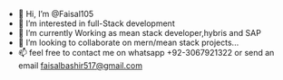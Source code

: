 - 👋 Hi, I’m @Faisal105
- 👀 I’m interested in full-Stack development  
- 🌱 I’m currently Working as mean stack developer,hybris and SAP
- 💞️ I’m looking to collaborate on mern/mean stack projects...
- 📫 feel free to contact me on whatsapp +92-3067921322 or send an email faisalbashir517@gmail.com

<!---
Faisal105/Faisal105 is a ✨ special ✨ repository because its `README.md` (this file) appears on your GitHub profile.
You can click the Preview link to take a look at your changes.
--->
